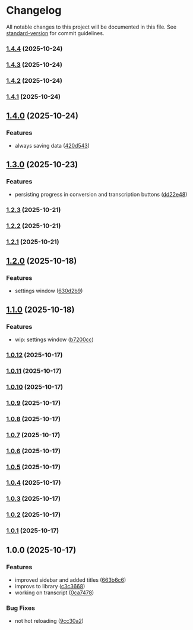 # Changelog

All notable changes to this project will be documented in this file. See [standard-version](https://github.com/conventional-changelog/standard-version) for commit guidelines.

### [1.4.4](https://github.com/felipap/vlogger/compare/v1.4.0...v1.4.4) (2025-10-24)

### [1.4.3](https://github.com/felipap/vlogger/compare/v1.4.0...v1.4.3) (2025-10-24)

### [1.4.2](https://github.com/felipap/vlogger/compare/v1.4.0...v1.4.2) (2025-10-24)

### [1.4.1](https://github.com/felipap/vlogger/compare/v1.4.0...v1.4.1) (2025-10-24)

## [1.4.0](https://github.com/felipap/vlogger/compare/v1.3.0...v1.4.0) (2025-10-24)


### Features

* always saving data ([420d543](https://github.com/felipap/vlogger/commit/420d5433285d5b39377599b5562f35687d3d9aee))

## [1.3.0](https://github.com/felipap/vlogger/compare/v1.2.3...v1.3.0) (2025-10-23)


### Features

* persisting progress in conversion and transcription buttons ([dd22e48](https://github.com/felipap/vlogger/commit/dd22e483d67e9deaa7a3780ee85ca20492a58aae))

### [1.2.3](https://github.com/felipap/vlogger/compare/v1.2.2...v1.2.3) (2025-10-21)

### [1.2.2](https://github.com/felipap/vlogger/compare/v1.2.1...v1.2.2) (2025-10-21)

### [1.2.1](https://github.com/felipap/vlogger/compare/v1.2.0...v1.2.1) (2025-10-21)

## [1.2.0](https://github.com/felipap/vlogger/compare/v1.1.0...v1.2.0) (2025-10-18)


### Features

* settings window ([630d2b9](https://github.com/felipap/vlogger/commit/630d2b9bbaa2c0b27207076af07c5e1a018cb079))

## [1.1.0](https://github.com/felipap/vlogger/compare/v1.0.12...v1.1.0) (2025-10-18)


### Features

* wip: settings window ([b7200cc](https://github.com/felipap/vlogger/commit/b7200cc8998b4e080648458940fc03e3b42627ab))

### [1.0.12](https://github.com/felipap/vlogger/compare/v1.0.10...v1.0.12) (2025-10-17)

### [1.0.11](https://github.com/felipap/vlogger/compare/v1.0.10...v1.0.11) (2025-10-17)

### [1.0.10](https://github.com/felipap/vlogger/compare/v1.0.9...v1.0.10) (2025-10-17)

### [1.0.9](https://github.com/felipap/vlogger/compare/v1.0.8...v1.0.9) (2025-10-17)

### [1.0.8](https://github.com/felipap/vlogger/compare/v1.0.7...v1.0.8) (2025-10-17)

### [1.0.7](https://github.com/felipap/vlogger/compare/v1.0.6...v1.0.7) (2025-10-17)

### [1.0.6](https://github.com/felipap/vlogger/compare/v1.0.5...v1.0.6) (2025-10-17)

### [1.0.5](https://github.com/felipap/vlogger/compare/v1.0.4...v1.0.5) (2025-10-17)

### [1.0.4](https://github.com/felipap/vlogger/compare/v1.0.3...v1.0.4) (2025-10-17)

### [1.0.3](https://github.com/felipap/vlogger/compare/v1.0.2...v1.0.3) (2025-10-17)

### [1.0.2](https://github.com/felipap/vlogger/compare/v1.0.1...v1.0.2) (2025-10-17)

### [1.0.1](https://github.com/felipap/vlogger/compare/v1.0.0...v1.0.1) (2025-10-17)

## 1.0.0 (2025-10-17)


### Features

* improved sidebar and added titles ([663b6c6](https://github.com/felipap/vlogger/commit/663b6c67bae31368041ef28db158185c7fc5a951))
* improvs to library ([c3c3668](https://github.com/felipap/vlogger/commit/c3c36682090374f037bcad9aa51c56e8b730e963))
* working on transcript ([0ca7478](https://github.com/felipap/vlogger/commit/0ca74789a52a60fbaae854dc6921a6bb105ed706))


### Bug Fixes

* not hot reloading ([9cc30a2](https://github.com/felipap/vlogger/commit/9cc30a2a9bd272345582a011b8dee37d3c2acf23))
